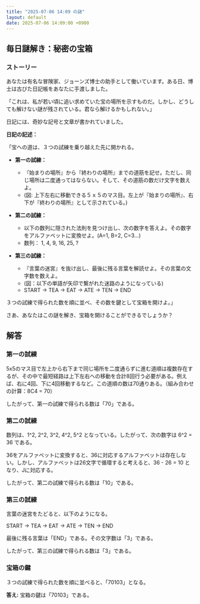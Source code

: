 ```yaml
---
title: "2025-07-06 14:09 の謎"
layout: default
date: 2025-07-06 14:09:00 +0900
---
```

## 毎日謎解き：秘密の宝箱

### ストーリー

あなたは有名な冒険家、ジョーンズ博士の助手として働いています。ある日、博士は古びた日記帳をあなたに手渡しました。

「これは、私が若い頃に追い求めていた宝の場所を示すものだ。しかし、どうしても解けない謎が残されている。君なら解けるかもしれない。」

日記には、奇妙な記号と文章が書かれていました。

**日記の記述：**

「宝への道は、３つの試練を乗り越えた先に開かれる。

*   **第一の試練：**
    *   『始まりの場所』から『終わりの場所』までの道筋を記せ。ただし、同じ場所は二度通ってはならない。そして、その道筋の数だけ文字を数えよ。
    *   (図: 上下左右に移動できる５ｘ５のマス目。左上が『始まりの場所』、右下が『終わりの場所』として示されている。)

*   **第二の試練：**
    *   以下の数列に隠された法則を見つけ出し、次の数字を答えよ。その数字をアルファベットに変換せよ。(A=1, B=2, C=3...)
    *   数列： 1, 4, 9, 16, 25, ?

*   **第三の試練：**
    *   『言葉の迷宮』を抜け出し、最後に残る言葉を解読せよ。その言葉の文字数を数えよ。
    *   (図：以下の単語が矢印で繋がれた迷路のようになっている)
    *   START → TEA → EAT → ATE → TEN → END

３つの試練で得られた数を順に並べ、その数を鍵として宝箱を開けよ。」

さあ、あなたはこの謎を解き、宝箱を開けることができるでしょうか？

## 解答

### 第一の試練

5x5のマス目で左上から右下まで同じ場所を二度通らずに進む道順は複数存在するが、その中で最短経路は上下左右への移動を合計8回行う必要がある。例えば、右に4回、下に4回移動するなど。この道順の数は70通りある。（組み合わせの計算：8C4 = 70）

したがって、第一の試練で得られる数は「70」である。

### 第二の試練

数列は、1^2, 2^2, 3^2, 4^2, 5^2 となっている。したがって、次の数字は 6^2 = 36 である。

36をアルファベットに変換すると、36に対応するアルファベットは存在しない。しかし、アルファベットは26文字で循環すると考えると、36 - 26 = 10 となり、Jに対応する。

したがって、第二の試練で得られる数は「10」である。

### 第三の試練

言葉の迷宮をたどると、以下のようになる。

START → TEA → EAT → ATE → TEN → END

最後に残る言葉は「END」である。その文字数は「3」である。

したがって、第三の試練で得られる数は「3」である。

### 宝箱の鍵

３つの試練で得られた数を順に並べると、「70103」となる。

**答え:** 宝箱の鍵は「70103」である。
